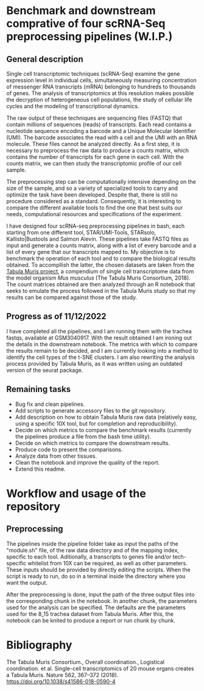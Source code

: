 # Benchmark and downstream comprative of four scRNA-Seq preprocessing pipelines (W.I.P.)

## General description

Single cell transcriptomic techniques (scRNA-Seq) examine the gene expression level in individual cells, simultaneously measuring concentration of messenger RNA transcripts (mRNA) belonging to hundreds to thousands of genes. The analysis of transcriptomics at this  resolution makes possible the decryption of heterogeneous cell populations, the study of cellular life cycles and the modeling of transcriptional dynamics.

The raw output of these techniques are sequencing files (FASTQ) that contain millions of sequences (reads) of transcripts. Each read contains a nucleotide sequence encoding a barcode and a Unique Molecular Identifier (UMI). The barcode associates the read with a cell and the UMI with an RNA molecule. These files cannot be analyzed directly. As a first step, it is necessary to preprocess the raw data to produce a counts matrix, which contains the number of  transcripts for each gene in each cell. With the counts matrix, we can then study the transcriptomic profile of our cell sample. 

The preprocessing step can be computationally intensive depending on the size of the sample, and so a variety of specialized tools to carry and optimize the task have been developed. Despite that, there is still no procedure considered as a standard. Consequently, it is interesting to compare the different available tools to find the one that best suits our needs, computational resources and specifications of the experiment.

I have designed four scRNA-seq preprocessing pipelines in bash, each starting from one different tool, STAR/UMI-Tools, STARsolo, Kallisto|Bustools and Salmon Alevin. These pipelines take FASTQ files as input and generate a counts matrix, along with a list of every barcode and a list of every gene that our transcripts mapped to. My objective is to benchmark the operation of each tool and to compare the biological results obtained. To accompllish the latter, the chosen datasets are taken from the [Tabula Muris project](https://tabula-muris.ds.czbiohub.org/), a compendium of single cell transcriptome data from the model organism *Mus musculus* (The Tabula Muris Consortium, 2018). The count matrices obtained are then analyzed through an R notebook that seeks to emulate the process followed in the Tabula Muris study so that my results can be compared against those of the study.

## Progress as of 11/12/2022

I have completed all the pipelines, and I am running them with the trachea fastqs, available at GSM3040917. With the result obtained I am ironing out the details in the downstream notebook. The metrics with which to compare the results remain to be decided, and I am currently looking into a method to identify the cell types of the t-SNE clusters. I am also rewriting the analysis process provided by Tabula Muris, as it was written using an outdated version of the seurat package.

## Remaining tasks

* Bug fix and clean pipelines.
* Add scripts to generate accessory files to the git repository.
* Add description on how to obtain Tabula Muris raw data (relatively easy, using a specific 10X tool, but for completion and reproducibility).
* Decide on which metrics to compare the benchmark results (currently the pipelines produce a file from the bash time utility).
* Decide on which metrics to compare the downstream results.
* Produce code to present the comparisons.
* Analyze data from other tissues.
* Clean the notebook and improve the quality of the report.
* Extend this readme.

# Workflow and usage of the repository

## Preprocessing

The pipelines inside the pipeline folder take as input the paths of the "module.sh" file, of the raw data directory and of the mapping index, specific to each tool. Aditionally, a transcripts to genes file and/or tech-specific whitelist from 10X can be required, as well as other parameters. These inputs should be provided by directly editing the scripts. When the script is ready to run, do so in a terminal inside the directory where you want the output.

After the preprocessing is done, input the path of the three output files into the corresponding chunk in the notebook. In another chunk, the parameters used for the analysis can be specified. The defaults are the parameters used for the 8_15 trachea dataset from Tabula Muris. After this, the notebook can be knited to produce a report or run chunk by chunk.

# Bibliography

The Tabula Muris Consortium., Overall coordination., Logistical coordination. et al. Single-cell transcriptomics of 20 mouse organs creates a Tabula Muris. Nature 562, 367–372 (2018). https://doi.org/10.1038/s41586-018-0590-4